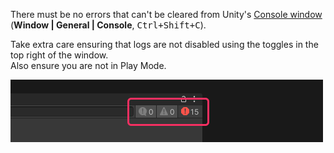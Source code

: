 There must be no errors that can't be cleared from Unity's [Console window](https://docs.unity3d.com/Manual/Console.html) (**Window | General | Console**, <kbd>Ctrl+Shift+C</kbd>).  

Take extra care ensuring that logs are not disabled using the toggles in the top right of the window.  
Also ensure you are not in Play Mode.  

![console toggles](console-toggles.png)  
